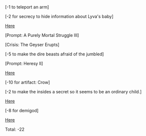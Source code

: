 [-1 to teleport an arm]

[-2 for secrecy to hide information about Lyva's baby]

[Here](https://old.reddit.com/r/GodhoodWB/comments/fylavg/endless_pantheon_turn_8/fn4g643/)

[Prompt: A Purely Mortal Struggle III]

[Crisis: The Geyser Erupts]

[-5 to make the dire beasts afraid of the jumbled]

[Prompt: Heresy II]

[Here](https://old.reddit.com/r/GodhoodWB/comments/fylavg/endless_pantheon_turn_8/fn4kubr/)

[-10 for artifact: Crow]

[-2 to make the insides a secret so it seems to be an ordinary child.]

[Here](https://old.reddit.com/r/GodhoodWB/comments/fylavg/endless_pantheon_turn_8/fn9orgy/)

[-8 for demigod]

[Here](https://www.reddit.com/r/GodhoodWB/comments/fylavg/endless_pantheon_turn_8/fn9qav9/)

Total: -22